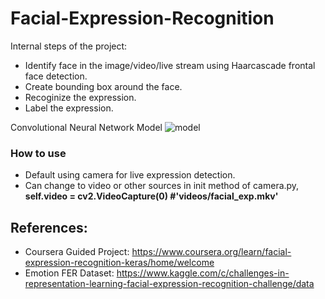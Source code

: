 # Facial-Expression-Recognition

Internal steps of the project:

 * Identify face in the image/video/live stream using Haarcascade frontal face detection.
 * Create bounding box around the face.
 * Recoginize the expression.
 * Label the expression.


Convolutional Neural Network Model
![model](https://user-images.githubusercontent.com/9932479/133896074-0a758aa6-9eed-4595-b181-b6aba5927f51.png)


### How to use
* Default using camera for live expression detection.
* Can change to video or other sources in init method of camera.py, **self.video = cv2.VideoCapture(0) #'videos/facial_exp.mkv'**


## References:

* Coursera Guided Project: https://www.coursera.org/learn/facial-expression-recognition-keras/home/welcome
* Emotion FER Dataset: https://www.kaggle.com/c/challenges-in-representation-learning-facial-expression-recognition-challenge/data
